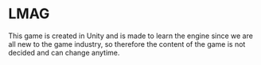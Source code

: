 # LMAG
This game is created in Unity and is made to learn the engine since we are all new to the game industry, so therefore the content
of the game is not decided and can change anytime.
